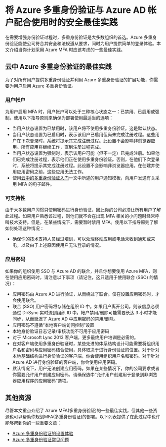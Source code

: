 <properties 
	pageTitle="使用 Azure MFA 时的安全最佳实践" 
	description="本文档提供有关配合使用 Azure MFA 与 Azure 帐户的最佳实践" 
	services="multi-factor-authentication" 
	documentationCenter="" 
	authors="billmath" 
	manager="stevenpo" 
	editor="curtland"/>

<tags 
	ms.service="multi-factor-authentication" 
	ms.date="08/04/2016" 
	wacn.date="09/28/2016"/>

# 将 Azure 多重身份验证与 Azure AD 帐户配合使用时的安全最佳实践

在需要增强身份验证过程时，多重身份验证是大多数组织的首选。Azure 多重身份验证能使公司符合其安全和法规遵从要求，同时为用户提供简单的登录体验。本文介绍当你计划采用 Azure MFA 时应该考虑的一些最佳实践。

## 云中 Azure 多重身份验证的最佳实践
为了对所有用户提供多重身份验证并利用 Azure 多重身份验证的扩展功能，你需要为用户启用 Azure 多重身份验证。


### 用户帐户
为用户启用 MFA 时，用户帐户可以处于三种核心状态之一：已禁用、已启用或强制。使用以下指导原则来确保为部署使用最适当的选项：

- 当用户状态设置为已禁用时，该用户将不使用多重身份验证。这是默认状态。
- 当用户状态设置为已启用时，表示该用户已启用但尚未完成注册过程。这些用户在下次登录时，系统将提示其完成注册过程。此设置不会影响非浏览器应用。所有应用将继续工作，直到注册过程完成。
- 当用户状态设置为强制时，表示该用户可能（但不一定）已完成注册。如果他们已完成注册过程，表示他们正在使用多重身份验证。否则，在他们下次登录时，系统将提示其完成注册过程。此设置不会影响非浏览器应用。在创建并使用应用密码之前，这些应用无法工作。
- 使用[云中的多重身份验证入门](/documentation/articles/multi-factor-authentication-get-started-cloud/)一文中所述的用户通知模板，向用户发送有关采用 MFA 的电子邮件。

### 可支持性

由于大多数用户习惯只使用密码进行身份验证，因此你的公司必须让所有用户了解此过程。如果用户熟悉该过程，则他们就不会在出现 MFA 相关的小问题时经常呼叫技术支持。但是，在某些情况下，需要暂时禁用 MFA。使用以下指导原则了解如何处理这种情况：

- 确保你的技术支持人员经过培训，可以处理移动应用或电话未收到通知或来电，以及由于上述原因使用户无法登录的情况。

### 应用密码
如果你的组织使用 SSO 与 Azure AD 的联合，并且你想要使用 Azure MFA，则在使用应用密码时，请注意以下事项（请记住，这只适用于使用联合 (SSO) 的情况）：

- 应用密码由 Azure AD 进行验证，从而绕过了联合。仅在设置应用密码时，才会使用联合。
- 联合 (SSO) 用户密码将存储在组织 ID 中。如果用户离开公司，则该信息必须通过 DirSync 实时流到组织 ID 中。帐户禁用/删除可能需要长达 3 小时才能同步，从而延迟了 Azure AD 中应用密码的禁用/删除。
- 应用密码不遵循“本地客户端访问控制”设置
- 本地身份验证日志记录/审核功能不可用于应用密码
- 对于 Microsoft Lync 2013 客户端，更多最终用户培训是必需的。 
- 在对客户端使用多重身份验证时，某些先进的体系结构设计可能需要将组织用户名和密码与应用密码结合使用，具体取决于进行身份验证的位置。对于针对本地基础结构进行身份验证的客户端，你会使用组织用户名和密码。对于针对 Azure AD 进行身份验证的客户端，你会使用应用密码。
- 默认情况下，用户无法创建应用密码。如果在某些情况下，你的公司要求或者你需要允许用户创建应用密码，请确保选中“允许用户创建用于登录到非浏览器应用程序的应用密码”选项。

## 其他资源
尽管本文重点介绍了 Azure MFA(多重身份验证)的一些最佳实践，但其他一些资源也可以帮助你规划MFA(多重身份验证)的部署。以下列表提供了在此过程中也许能够帮到你的一些重要文章：
- [Azure 多重身份验证的设置体验](/documentation/articles/multi-factor-authentication-end-user-first-time/)
- [Azure 多重身份验证常见问题](/documentation/articles/multi-factor-authentication-faq/)

<!---HONumber=82-->